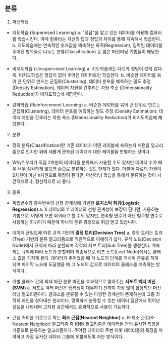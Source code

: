 ## 분류
1. 머신러닝
- 지도학습 (Supervised Learning)
       a. "정답"을 알고 있는 데이터를 이용해 컴퓨터를 학습시킨다. 이때 컴퓨터는 자신의 답과 정답과 차이를 통해 지속해서 학습한다.
       b. 지도학습에는 연속적인 숫자값을 예측하는 회귀(Regression), 입력된 데이터를 주어진 항목들로 나누는 분류(Classification) 등 많은 머신러닝 기법들이 해당한다.

- 비지도학습 (Unsupervised Learning)
       a. 지도학습과는 다르게 정답이 있지 않다. 즉, 비지도학습은 정답이 없이 주어진 데이터로만 학습한다.
       b. 비슷한 데이터를 묶어 큰 단위로 만드는 군집화(Clustering), 데이터 분포를 예측하는 밀도 추정 (Density Estimation), 데이터 차원을 간추리는 차원 축소 (Dimensionality Reduction)가 비지도학습에 해당한다.
       
- 강화학습 (Reinforcement Learning)
       a. 비슷한 데이터를 묶어 큰 단위로 만드는 군집화(Clustering), 데이터 분포를 예측하는 밀도 추정 (Density Estimation), 데이터 차원을 간추리는 차원 축소 (Dimensionality Reduction)가 비지도학습에 해당한다.
       
2. 분류
- 정의
        분류(Classification)란 기존 데이터가 어떤 레이블에 속하는지 패턴을 알고리즘으로 인지한 뒤에 새롭게 관측된 데이터에 대한 레이블을 판별하는 것이다.
        
- Why?
        우리가 직접 2차원의 데이터를 분류해서 사용할 수도 있지만 데이터 수가 매우 너무 심각하게 많으면 손으로 분류하는 것도 한계가 있다. 더불어 자료의 차원이 2차원이 아닌 n차원으로 확장이 된다면, 머신러닝 학습을 통해서 분류하는 것이 시간적으로나, 정신적으로 더 좋다.
        
3. 종류
- 독립변수와 종속변수의 선형 관계성에 기반한 **로지스틱 회귀(Logistic Regression)**
        a. X 데이터와 Y 데이터의 선형 관계성이 보장이 된다면, 사용하는 기법으로. 어떻게 보면 회귀라고 할 수도 있지만, 연속형 변수가 아닌 범주형 변수로 사용하는 회귀이기 때문에 하나의 분류 과정으로 취급 받고 있습니다.

- 데이터 균일도에 따른 규칙 기반의 **결정 트리(Decision Tree)**
        a. 결정 트리는 트리(Tree) 기반의 분류 알고리즘으로 직관적으로 이해하기 쉽다. 규칙 노드(Decision Node)에서 규칙에 따라 분할되며 각각의 서브 트리(Sub Tree)를 생성한다. 계속되는 규칙에 따라 노드가 분할되며 최종적으로 리프 노드(Leaf Node)에서는 클래스 값을 가지게 된다. 데이터가 주어졌을 때 각 노드의 단계를 거치며 분류를 하게 되며 마지막 노드에 도달했을 때 그 노드의 값으로 데이터의 클래스를 예측하는 방식이다.

- 개별 클래스 간의 최대 마진 분류 마진을 효과적으로 찾아주는 **서포트 벡터 머신(SVM)**
        a. 서포트 벡터 머신은 딥러닝이 대두하기 전까지 가장 많이 활용되던 머신러닝 알고리즘이다. 클래스를 분류할 수 있는 다양한 경계선이 존재하는데 그중 최적의 라인을 찾아내는 원리이다. 명확하게 분류할 수 있는 데이터 집단에서 뛰어난 성능을 나타내며 고차원 공간에서도 효과적으로 사용이 가능하다.

- 근접 거리를 기준으로 하는 **최소 근접(Nearest Neighbor)**
        a. K-최소 근접(K-Nearest Neighbor) 알고리즘 즉 KNN 알고리즘은 데이터들 간의 유사한 특징을 기준으로 분류하는 알고리즘이다. 주어진 데이터의 주변 이웃 데이터들의 특징을 파악하고 가장 유사한 데이터 그룹에 포함되도록 하는 방식이다.


```python

```
